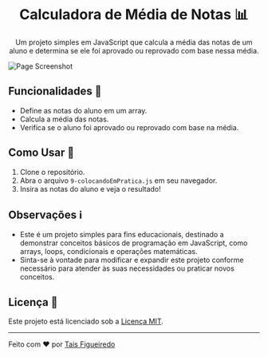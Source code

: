 <!-- Título do Projeto -->
<h1 align="center">Calculadora de Média de Notas 📊</h1>

<!-- Descrição do Projeto -->
<p align="center">Um projeto simples em JavaScript que calcula a média das notas de um aluno e determina se ele foi aprovado ou reprovado com base nessa média.</p>

<!-- Imagem ou Gif -->
![Page Screenshot](https://photos.app.goo.gl/Zeam5hQJ91zRjXh58)

<!-- Funcionalidades -->
## Funcionalidades 🚀

- Define as notas do aluno em um array.
- Calcula a média das notas.
- Verifica se o aluno foi aprovado ou reprovado com base na média.

<!-- Como Usar -->
## Como Usar 📝

1. Clone o repositório.
2. Abra o arquivo `9-colocandoEmPratica.js` em seu navegador.
3. Insira as notas do aluno e veja o resultado!

<!-- Observações -->
## Observações ℹ️

- Este é um projeto simples para fins educacionais, destinado a demonstrar conceitos básicos de programação em JavaScript, como arrays, loops, condicionais e operações matemáticas.
- Sinta-se à vontade para modificar e expandir este projeto conforme necessário para atender às suas necessidades ou praticar novos conceitos.

<!-- Licença -->
## Licença 📜

Este projeto está licenciado sob a [Licença MIT](LICENSE).

---

Feito com ❤️ por [Tais Figueiredo](https://github.com/TaisBF)
